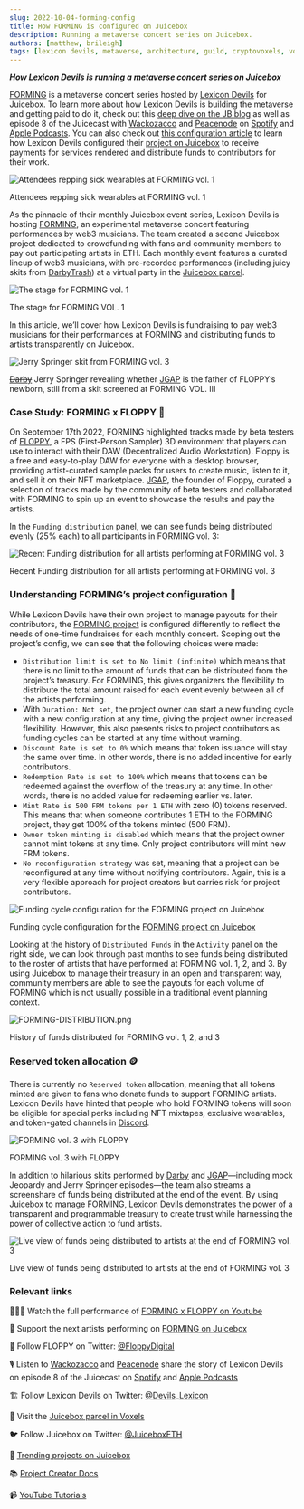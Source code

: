 ```yaml
---
slug: 2022-10-04-forming-config
title: How FORMING is configured on Juicebox
description: Running a metaverse concert series on Juicebox.
authors: [matthew, brileigh]
tags: [lexicon devils, metaverse, architecture, guild, cryptovoxels, voxels, juicebox, ethereum, crypto, configuration]
---
```


***How Lexicon Devils is running a metaverse concert series on Juicebox***

[FORMING](https://juicebox.money/v2/p/66) is a metaverse concert series hosted by [Lexicon Devils](https://twitter.com/devils_lexicon) for Juicebox. To learn more about how Lexicon Devils is building the metaverse and getting paid to do it, check out this [deep dive on the JB blog](https://info.juicebox.money/blog/2022-07-14-lexicon-devils) as well as episode 8 of the Juicecast with [Wackozacco](https://twitter.com/wackozacco420) and [Peacenode](https://twitter.com/peace_node) on [Spotify](https://open.spotify.com/episode/3dVbEegY8abnQSbejulgiL?si=9f3a2106287d4a59) and [Apple Podcasts](https://podcasts.apple.com/ca/podcast/ep-8-peacenode-and-wackozacco-from-lexicon-devils/id1599885493?i=1000569582815). You can also check out [this configuration article](https://info.juicebox.money/blog/2022-09-27-lexicon-devils-config) to learn how Lexicon Devils configured their [project on Juicebox](https://juicebox.money/p/lexicondevils) to receive payments for services rendered and distribute funds to contributors for their work.

![Attendees repping sick wearables at FORMING vol. 1](FORMING-vol1-1.png)

<p class="subtitle">Attendees repping sick wearables at FORMING vol. 1</p>

As the pinnacle of their monthly Juicebox event series, Lexicon Devils is hosting [FORMING](http://forming.lexicondevils.xyz/), an experimental metaverse concert featuring performances by web3 musicians. The team created a second Juicebox project dedicated to crowdfunding with fans and community members to pay out participating artists in ETH. Each monthly event features a curated lineup of web3 musicians, with pre-recorded performances (including juicy skits from [DarbyTrash](https://twitter.com/darbytrash)) at a virtual party in the [Juicebox parcel](http://juicebox.lexicondevils.xyz/).

![The stage for FORMING vol. 1](FORMING-vol1-2.png)

<p class="subtitle">The stage for FORMING VOL. 1</p>

In this article, we’ll cover how Lexicon Devils is fundraising to pay web3 musicians for their performances at FORMING and distributing funds to artists transparently on Juicebox.

![Jerry Springer skit from FORMING vol. 3](springer.jpg)

<p class="subtitle"> <s><a href="https://twitter.com/darbytrash">Darby</a></s> Jerry Springer revealing whether <a href="https://twitter.com/jokersgotaposse">JGAP</a> is the father of FLOPPY’s newborn, still from a skit screened at FORMING VOL. III</p>

### Case Study: FORMING x FLOPPY 💾

On September 17th 2022, FORMING highlighted tracks made by beta testers of [FLOPPY](https://twitter.com/FloppyDigital/status/1473029187179065357), a FPS (First-Person Sampler) 3D environment that players can use to interact with their DAW (Decentralized Audio Workstation). Floppy is a free and easy-to-play DAW for everyone with a desktop browser, providing artist-curated sample packs for users to create music, listen to it, and sell it on their NFT marketplace. [JGAP](https://twitter.com/jokersgotaposse), the founder of Floppy, curated a selection of tracks made by the community of beta testers and collaborated with FORMING to spin up an event to showcase the results and pay the artists.

In the `Funding distribution` panel, we can see funds being distributed evenly (25% each) to all participants in FORMING vol. 3:

![Recent Funding distribution for all artists performing at FORMING vol. 3](FORMING-funding-distribution.png)

<p class="subtitle">Recent Funding distribution for all artists performing at FORMING vol. 3</p>

### Understanding FORMING’s project configuration 🔎

While Lexicon Devils have their own project to manage payouts for their contributors, the [FORMING project](https://juicebox.money/v2/p/66) is configured differently to reflect the needs of one-time fundraises for each monthly concert. Scoping out the project’s config, we can see that the following choices were made:

- `Distribution limit is set to No limit (infinite)` which means that there is no limit to the amount of funds that can be distributed from the project’s treasury. For FORMING, this gives organizers the flexibility to distribute the total amount raised for each event evenly between all of the artists performing.
- With `Duration: Not set`, the project owner can start a new funding cycle with a new configuration at any time, giving the project owner increased flexibility. However, this also presents risks to project contributors as funding cycles can be started at any time without warning.
- `Discount Rate is set to 0%` which means that token issuance will stay the same over time. In other words, there is no added incentive for early contributors.
- `Redemption Rate is set to 100%` which means that tokens can be redeemed against the overflow of the treasury at any time. In other words, there is no added value for redeeming earlier vs. later.
- `Mint Rate is 500 FRM tokens per 1 ETH` with zero (0) tokens reserved. This means that when someone contributes 1 ETH to the FORMING project, they get 100% of the tokens minted (500 FRM).
- `Owner token minting is disabled` which means that the project owner cannot mint tokens at any time. Only project contributors will mint new FRM tokens.
- `No reconfiguration strategy` was set, meaning that a project can be reconfigured at any time without notifying contributors. Again, this is a very flexible approach for project creators but carries risk for project contributors.

![Funding cycle configuration for the FORMING project on Juicebox](FORMING-FC.png)

<p class="subtitle">Funding cycle configuration for the <a href="https://juicebox.money/v2/p/66">FORMING project on Juicebox</a></p>

Looking at the history of `Distributed Funds` in the `Activity` panel on the right side, we can look through past months to see funds being distributed to the roster of artists that have performed at FORMING vol. 1, 2, and 3. By using Juicebox to manage their treasury in an open and transparent way, community members are able to see the payouts for each volume of FORMING which is not usually possible in a traditional event planning context.

![FORMING-DISTRIBUTION.png](FORMING-payouts.png)

<p class="subtitle">History of funds distributed for FORMING vol. 1, 2, and 3</p>

### Reserved token allocation 🪙

There is currently no `Reserved token` allocation, meaning that all tokens minted are given to fans who donate funds to support FORMING artists. Lexicon Devils have hinted that people who hold FORMING tokens will soon be eligible for special perks including NFT mixtapes, exclusive wearables, and token-gated channels in [Discord](https://discord.gg/Trjv9nA7c9).

![FORMING vol. 3 with FLOPPY](FORMING-vol3-1.jpg)

<p class="subtitle">FORMING vol. 3 with FLOPPY</p>

In addition to hilarious skits performed by [Darby](https://twitter.com/darbytrash) and [JGAP](https://twitter.com/jokersgotaposse)—including mock Jeopardy and Jerry Springer episodes—the team also streams a screenshare of funds being distributed at the end of the event. By using Juicebox to manage FORMING, Lexicon Devils demonstrates the power of a transparent and programmable treasury to create trust while harnessing the power of collective action to fund artists.

![Live view of funds being distributed to artists at the end of FORMING vol. 3](FORMING-vol3-2.png)

<p class="subtitle">Live view of funds being distributed to artists at the end of FORMING vol. 3</p>  

### Relevant links

🧑🏼‍🎤 Watch the full performance of [FORMING x FLOPPY on Youtube](https://www.youtube.com/watch?v=JHbpz-SE6Vw)

💸 Support the next artists performing on [FORMING on Juicebox](https://juicebox.money/v2/p/66)

💾 Follow FLOPPY on Twitter: [@FloppyDigital](https://twitter.com/FloppyDigital/status/1473029187179065357)

🎙️ Listen to [Wackozacco](https://twitter.com/wackozacco420) and [Peacenode](https://twitter.com/peace_node) share the story of Lexicon Devils on episode 8 of the Juicecast on [Spotify](https://open.spotify.com/episode/3dVbEegY8abnQSbejulgiL?si=9f3a2106287d4a59) and [Apple Podcasts](https://podcasts.apple.com/ca/podcast/ep-8-peacenode-and-wackozacco-from-lexicon-devils/id1599885493?i=1000569582815)

🏗 Follow Lexicon Devils on Twitter: [@Devils_Lexicon](https://twitter.com/devils_lexicon)

🧃 Visit the [Juicebox parcel in Voxels](http://juicebox.lexicondevils.xyz/)

🐦 Follow Juicebox on Twitter: [@JuiceboxETH](https://twitter.com/juiceboxETH)

🚀 [Trending projects on Juicebox](https://juicebox.money/projects)

📚 [Project Creator Docs](https://info.juicebox.money/user/)

📹 [YouTube Tutorials](https://www.youtube.com/c/JuiceboxDAO)
